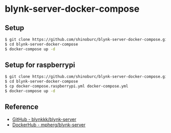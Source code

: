 # blynk-server-docker-compose

## Setup

```sh
$ git clone https://github.com/shinoburc/blynk-server-docker-compose.git
$ cd blynk-server-docker-compose
$ docker-compose up -d
```
## Setup for raspberrypi

```sh
$ git clone https://github.com/shinoburc/blynk-server-docker-compose.git
$ cd blynk-server-docker-compose
$ cp docker-compose.raspberrypi.yml docker-compose.yml
$ docker-compose up -d
```

## Reference

- [GitHub - blynkkk/blynk-server](https://github.com/blynkkk/blynk-server)
- [DockerHub - mpherg/blynk-server](https://hub.docker.com/r/mpherg/blynk-server/)
